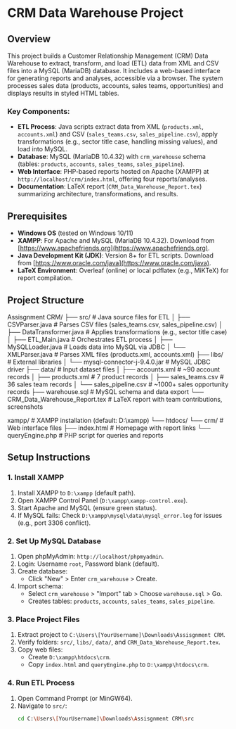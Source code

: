 # CRM Data Warehouse Project

## Overview

This project builds a Customer Relationship Management (CRM) Data Warehouse to extract, transform, and load (ETL) data from XML and CSV files into a MySQL (MariaDB) database. It includes a web-based interface for generating reports and analyses, accessible via a browser. The system processes sales data (products, accounts, sales teams, opportunities) and displays results in styled HTML tables.

### Key Components:

- **ETL Process**: Java scripts extract data from XML (`products.xml`, `accounts.xml`) and CSV (`sales_teams.csv`, `sales_pipeline.csv`), apply transformations (e.g., sector title case, handling missing values), and load into MySQL.
- **Database**: MySQL (MariaDB 10.4.32) with `crm_warehouse` schema (tables: `products`, `accounts`, `sales_teams`, `sales_pipeline`).
- **Web Interface**: PHP-based reports hosted on Apache (XAMPP) at `http://localhost/crm/index.html`, offering four reports/analyses.
- **Documentation**: LaTeX report (`CRM_Data_Warehouse_Report.tex`) summarizing architecture, transformations, and results.

## Prerequisites

- **Windows OS** (tested on Windows 10/11)
- **XAMPP**: For Apache and MySQL (MariaDB 10.4.32). Download from [https://www.apachefriends.org](https://www.apachefriends.org).
- **Java Development Kit (JDK)**: Version 8+ for ETL scripts. Download from [https://www.oracle.com/java](https://www.oracle.com/java).
- **LaTeX Environment**: Overleaf (online) or local pdflatex (e.g., MiKTeX) for report compilation.

## Project Structure
Assisgnment CRM/
├── src/ # Java source files for ETL
│ ├── CSVParser.java # Parses CSV files (sales_teams.csv, sales_pipeline.csv)
│ ├── DataTransformer.java # Applies transformations (e.g., sector title case)
│ ├── ETL_Main.java # Orchestrates ETL process
│ ├── MySQLLoader.java # Loads data into MySQL via JDBC
│ └── XMLParser.java # Parses XML files (products.xml, accounts.xml)
├── libs/ # External libraries
│ └── mysql-connector-j-9.4.0.jar # MySQL JDBC driver
├── data/ # Input dataset files
│ ├── accounts.xml # ~90 account records
│ ├── products.xml # 7 product records
│ ├── sales_teams.csv # 36 sales team records
│ └── sales_pipeline.csv # ~1000+ sales opportunity records
├── warehouse.sql # MySQL schema and data export
└── CRM_Data_Warehouse_Report.tex # LaTeX report with team contributions, screenshots

xampp/ # XAMPP installation (default: D:\xampp)
└── htdocs/
└── crm/ # Web interface files
├── index.html # Homepage with report links
└── queryEngine.php # PHP script for queries and reports


## Setup Instructions

### 1. Install XAMPP

1. Install XAMPP to `D:\xampp` (default path).
2. Open XAMPP Control Panel (`D:\xampp\xampp-control.exe`).
3. Start Apache and MySQL (ensure green status).
4. If MySQL fails: Check `D:\xampp\mysql\data\mysql_error.log` for issues (e.g., port 3306 conflict).

### 2. Set Up MySQL Database

1. Open phpMyAdmin: `http://localhost/phpmyadmin`.
2. Login: Username `root`, Password blank (default).
3. Create database:
   - Click "New" > Enter `crm_warehouse` > Create.
4. Import schema:
   - Select `crm_warehouse` > "Import" tab > Choose `warehouse.sql` > Go.
   - Creates tables: `products`, `accounts`, `sales_teams`, `sales_pipeline`.

### 3. Place Project Files

1. Extract project to `C:\Users\[YourUsername]\Downloads\Assisgnment CRM`.
2. Verify folders: `src/`, `libs/`, `data/`, and `CRM_Data_Warehouse_Report.tex`.
3. Copy web files:
   - Create `D:\xampp\htdocs\crm`.
   - Copy `index.html` and `queryEngine.php` to `D:\xampp\htdocs\crm`.

### 4. Run ETL Process

1. Open Command Prompt (or MinGW64).
2. Navigate to `src/`:
   ```bash
   cd C:\Users\[YourUsername]\Downloads\Assisgnment CRM\src
